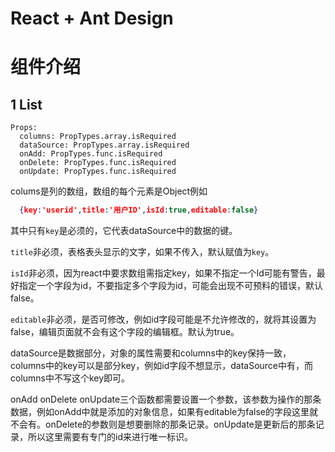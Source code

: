 # React + Ant Design
# 组件介绍
## 1 List
```
Props:
  columns: PropTypes.array.isRequired
  dataSource: PropTypes.array.isRequired
  onAdd: PropTypes.func.isRequired
  onDelete: PropTypes.func.isRequired
  onUpdate: PropTypes.func.isRequired
```
colums是列的数组，数组的每个元素是Object例如
```json
  {key:'userid',title:'用户ID',isId:true,editable:false}
```
其中只有`key`是必须的，它代表dataSource中的数据的键。  

`title`非必须，表格表头显示的文字，如果不传入，默认赋值为`key`。  

`isId`非必须，因为react中要求数组需指定key，如果不指定一个Id可能有警告，最好指定一个字段为id，不要指定多个字段为id，可能会出现不可预料的错误，默认false。  

`editable`非必须，是否可修改，例如id字段可能是不允许修改的，就将其设置为false，编辑页面就不会有这个字段的编辑框。默认为true。

dataSource是数据部分，对象的属性需要和columns中的key保持一致，columns中的key可以是部分key，例如id字段不想显示，dataSource中有，而columns中不写这个key即可。

onAdd onDelete onUpdate三个函数都需要设置一个参数，该参数为操作的那条数据，例如onAdd中就是添加的对象信息，如果有editable为false的字段这里就不会有。onDelete的参数则是想要删除的那条记录。onUpdate是更新后的那条记录，所以这里需要有专门的id来进行唯一标识。